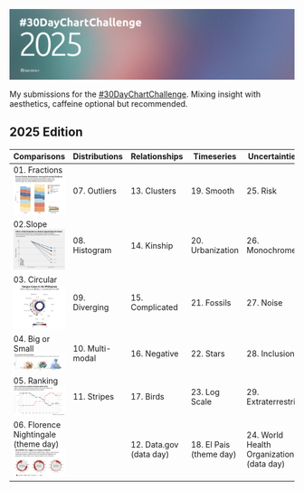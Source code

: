 ![cover](cover.jpg)

My submissions for the [#30DayChartChallenge](https://github.com/30DayChartChallenge). Mixing insight with aesthetics, caffeine optional but recommended.

## 2025 Edition 

| Comparisons           | Distributions        | Relationships        | Timeseries               | Uncertainties                   |
|-----------------------|----------------------|-----------------------|--------------------------|----------------------------------|
| 01. Fractions ![day1](/2025/images/day1.png)         | 07. Outliers         | 13. Clusters          | 19. Smooth               | 25. Risk                         |
| 02.Slope ![day2](/2025/images/day2.png) | 08. Histogram        | 14. Kinship           | 20. Urbanization         | 26. Monochrome                   |
| 03. Circular ![day3](/2025/images/day3.png) | 09. Diverging        | 15. Complicated       | 21. Fossils              | 27. Noise                        |
| 04. Big or Small ![day4](/2025/images/day4.png) | 10. Multi-modal      | 16. Negative          | 22. Stars                | 28. Inclusion                    |
| 05. Ranking  ![day5](/2025/images/day5.png)| 11. Stripes          | 17. Birds             | 23. Log Scale            | 29. Extraterrestrial             |
| 06. Florence Nightingale (theme day) ![day6](/2025/images/day6.png)| | 12. Data.gov (data day) | 18. El Pais (theme day) | 24. World Health Organization (data day) | 30. National Geographic (theme day) |